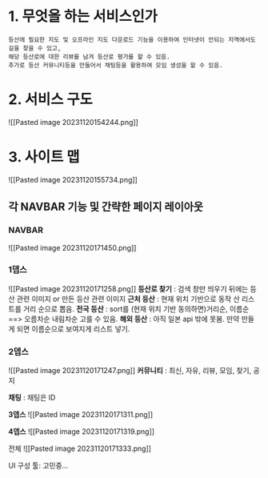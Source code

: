 # 1. 무엇을 하는 서비스인가
```text
등산에 필요한 지도 및 오프라인 지도 다운로드 기능을 이용하여 인터넷이 안되는 지역에서도 길을 찾을 수 있고,
해당 등산로에 대한 리뷰를 남겨 등산로 평가를 할 수 있음.
추가로 등산 커뮤니티등을 만들어서 채팅등을 활용하여 모임 생성을 할 수 있음.
```

# 2. 서비스 구도
![[Pasted image 20231120154244.png]]

# 3. 사이트 맵
![[Pasted image 20231120155734.png]]


## 각 NAVBAR 기능 및 간략한 페이지 레이아웃

### **NAVBAR** 
![[Pasted image 20231120171450.png]]

### **1뎁스**
![[Pasted image 20231120171258.png]]
**등산로 찾기** : 검색 창만 띄우기 뒤에는 등산 관련 이미지 or 만든 등산 관련 이미지
**근처 등산** : 현재 위치 기반으로 동작 산 리스트를 거리 순으로 뽑음.
**전국 등산** : sort를 (현재 위치 기반 동의하면)거리순, 이름순 ==> 오름차순 내림차순 고를 수 있음.
**해외 등산** : 아직 일본 api 밖에 못봄. 만약 만들게 되면 이름순으로 보여지게 리스트 넣기.

### **2뎁스**
![[Pasted image 20231120171247.png]]
**커뮤니티** : 최신, 자유, 리뷰, 모임, 찾기, 공지

**채팅** : 채팅은 ID 

**3뎁스**
![[Pasted image 20231120171311.png]]

**4뎁스**
![[Pasted image 20231120171319.png]]


전체
![[Pasted image 20231120171333.png]]


UI 구성 툴: 고민중...
